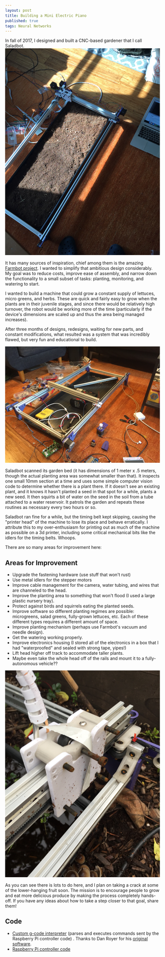 ```yaml
---
layout: post
title: Building a Mini Electric Piano
published: true
tags: Neural Networks
---
```


In fall of 2017, I designed and built a CNC-based gardener that I call Saladbot.
![The Saladbot](/images/saladbot/IMG_1664.JPG)

It has many sources of inspiration, chief among them is the amazing [Farmbot project](http://farm.bot). I wanted to simplify that ambitious design considerably. My goal was to reduce costs, improve ease of assembly, and narrow down the functionality to a small subset of tasks: planting, monitoring, and watering to start.

I wanted to build a machine that could grow a constant supply of lettuces, micro greens, and herbs. These are quick and fairly easy to grow when the plants are in their juvenile stages, and since there would be relatively high turnover, the robot would be working more of the time (particularly if the device's dimensions are scaled up and thus the area being managed increases).

After three months of designs, redesigns, waiting for new parts, and constant modifications, what resulted was a system that was incredibly flawed, but very fun and educational to build.

![Work in Progress](/images/saladbot/IMG_1632.JPG)

Saladbot scanned its garden bed (it has dimensions of 1 meter x .5 meters, though the actual planting area was somewhat smaller than that). It inspects one small 10mm section at a time and uses some simple computer vision code to determine whether there is a plant there. If it doesn't see an existing plant, and it knows it hasn't planted a seed in that spot for a while, plants a new seed. It then squirts a bit of water on the seed in the soil from a tube attached to a water reservoir. It patrols the garden and repeats these routines as necessary every two hours or so.

Saladbot ran fine for a while, but the timing belt kept skipping, causing the "printer head" of the machine to lose its place and behave erratically. I attribute this to my over-enthusiasm for printing out as much of the machine as possible on a 3d printer, including some critical mechanical bits like the idlers for the timing belts. Whoops.

There are so many areas for improvement here:

## Areas for Improvement

- Upgrade the fastening hardware (use stuff that won't rust)
- Use metal idlers for the stepper motors
- Improve cable management for the camera, water tubing, and wires that are channeled to the head.
- Improve the planting area to something that won't flood (I used a large plastic nursery tray).
- Protect against birds and squirrels eating the planted seeds.
- Improve software so different planting regimes are possible: microgreens, salad greens, fully-grown lettuces, etc. Each of these different types requires a different amount of space.
- Improve planting mechanism (perhaps use Farmbot's vacuum and needle design).
- Get the watering working properly.
- Improve electronics housing (I stored all of the electronics in a box that I had "waterproofed" and sealed with strong tape, yipes!)
- Lift head higher off track to accommodate taller plants.
- Maybe even take the whole head off of the rails and mount it to a fully-autonomous vehicle??

![Rust and weather damage](/images/saladbot/IMG_1733.JPG)

As you can see there is lots to do here, and I plan on taking a crack at some of the lower-hanging fruit soon. The mission is to encourage people to grow and eat more delicious produce by making the process completely hands-off. If you have any ideas about how to take a step closer to that goal, share them!

## Code

- [Custom g-code interpreter](https://github.com/HiccupinGminor/Saladbot-Arduino-Firmware) (parses and executes commands sent by the Raspberry Pi controller code) . Thanks to Dan Royer for his [original software](https://github.com/MarginallyClever/GcodeCNCDemo).
- [Raspberry Pi controller code](https://github.com/HiccupinGminor/saladbot-controller)
